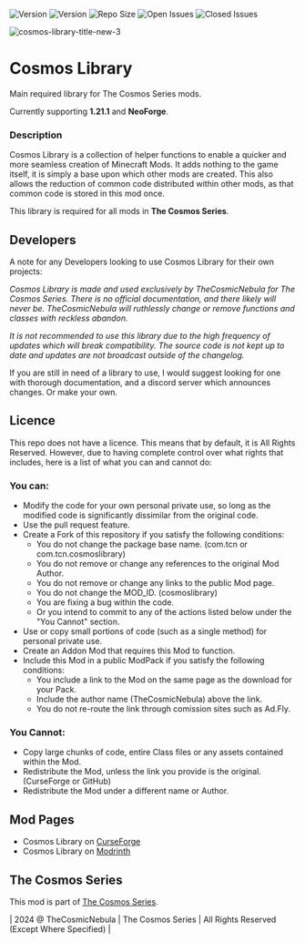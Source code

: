 ![Version](https://img.shields.io/badge/VERSION-1.21.1-3eff8e?style=for-the-badge) ![Version](https://img.shields.io/badge/Loader-NeoForge-ffa835?style=for-the-badge) ![Repo Size](https://img.shields.io/github/repo-size/TheCosmicNebula/Cosmos-Library?label=REPO%20SIZE&style=for-the-badge) ![Open Issues](https://img.shields.io/github/issues/TheCosmicNebula/Cosmos-Library?style=for-the-badge) ![Closed Issues](https://img.shields.io/github/issues-closed/TheCosmicNebula/Cosmos-Library?color=green&style=for-the-badge)

![cosmos-library-title-new-3](https://github.com/user-attachments/assets/5498b2ed-dc74-432e-9bc9-cb6e8dad487f)

# Cosmos Library
Main required library for The Cosmos Series mods.

Currently supporting **1.21.1** and **NeoForge**.

### Description
Cosmos Library is a collection of helper functions to enable a quicker and more seamless creation of Minecraft Mods. It adds nothing to the game itself, it is simply a base upon which other mods are created. This also allows the reduction of common code distributed within other mods, as that common code is stored in this mod once.

This library is required for all mods in **The Cosmos Series**.

## Developers
A note for any Developers looking to use Cosmos Library for their own projects:

_Cosmos Library is made and used exclusively by TheCosmicNebula for The Cosmos Series. There is no official documentation, and there likely will never be. TheCosmicNebula will ruthlessly change or remove functions and classes with reckless abandon._

_It is not recommended to use this library due to the high frequency of updates which will break compatibility. The source code is not kept up to date and updates are not broadcast outside of the changelog._

If you are still in need of a library to use, I would suggest looking for one with thorough documentation, and a discord server which announces changes. Or make your own.

## Licence
This repo does not have a licence. This means that by default, it is All Rights Reserved. However, due to having complete control over what rights that includes, here is a list of what you can and cannot do:

### You can:
 - Modify the code for your own personal private use, so long as the modified code is significantly dissimilar from the original code.
 - Use the pull request feature.
 - Create a Fork of this repository if you satisfy the following conditions:
   - You do not change the package base name. (com.tcn or com.tcn.cosmoslibrary)
   - You do not remove or change any references to the original Mod Author.
   - You do not remove or change any links to the public Mod page.
   - You do not change the MOD_ID. (cosmoslibrary)
   - You are fixing a bug within the code.
   - Or you intend to commit to any of the actions listed below under the "You Cannot" section.
 - Use or copy small portions of code (such as a single method) for personal private use.
 - Create an Addon Mod that requires this Mod to function.
 - Include this Mod in a public ModPack if you satisfy the following conditions:
   - You include a link to the Mod on the same page as the download for your Pack.
   - Include the author name (TheCosmicNebula) above the link.
   - You do not re-route the link through comission sites such as Ad.Fly.

### You Cannot:
 - Copy large chunks of code, entire Class files or any assets contained within the Mod.
 - Redistribute the Mod, unless the link you provide is the original. (CurseForge or GitHub)
 - Redistribute the Mod under a different name or Author.

## Mod Pages
- Cosmos Library on [CurseForge](https://minecraft.curseforge.com/projects/cosmos-library)
- Cosmos Library on [Modrinth](https://modrinth.com/mod/cosmos-library)

## The Cosmos Series
This mod is part of [The Cosmos Series](https://www.github.com/TheCosmosSeries).

| 2024 @ TheCosmicNebula | The Cosmos Series | All Rights Reserved (Except Where Specified) |

